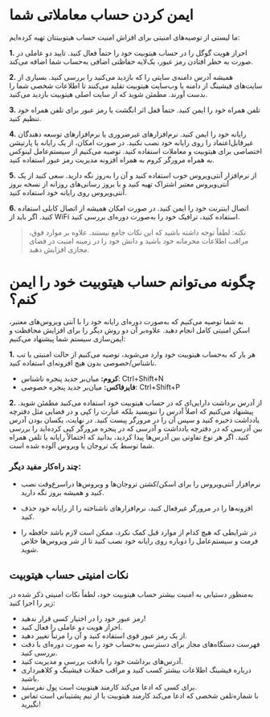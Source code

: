 # ایمن کردن حساب معاملاتی شما

ما لیستی از توصیه‌های امنیتی برای افزاش امنیت حساب هیتوبیتتان تهیه کرده‌ایم:

**1.**	احراز هویت گوگل را در حساب هیتوبیت خود را حتماً فعال کنید.
تایید دو عاملی در صورت به خطر افتادن رمز عبور، یک‌لایه حفاظتی اضافی به‌حساب شما
اضافه می‌کند.

**2.**	همیشه آدرس دامنه‌ی سایتی را که بازدید می‌کنید را بررسی کنید.
بسیاری از سایت‌های فیشینگ از دامنه یا وب‌سایت هیتوبیت تقلید می‌کنند تا اطلاعات شخصی شما را بدست آورند. مطمئن شوید که از سایت اصلی هیتوبیت بازدید می‌کنید.

**3.**	تلفن همراه خود را ایمن کنید.
حتماً قفل اثر انگشت یا رمز عبور برای تلفن همراه خود تنظیم کنید.

**4.**	رایانه خود را ایمن کنید.
نرم‌افزارهای غیرضروری یا نرم‌افزارهای توسعه دهندگان غیرقابل‌اعتماد را روی رایانه خود نصب نکنید. در صورت امکان، از یک رایانه یا پارتیشن اختصاصی برای هیتوبیت و معاملات استفاده کنید. توصیه می‌کنیم از سیستم‌عامل لینوکس به همراه مرورگر کروم به همراه افزونه مدیریت رمز عبور استفاده کنید.

**5.**	از نرم‌افزار آنتی‌ویروس خوب استفاده کنید و آن را به‌روز نگه دارید.
سعی کنید از یک آنتی‌ویروس معتبر اشتراک تهیه کنید و با بروز رسانی‌های روزانه از نسخه بروز آنتی‌ویروس روی رایانه خود استفاده کنید.

**6.**	اتصال اینترنت خود را ایمن کنید.
در صورت امکان همیشه از اتصال کابلی استفاده کنید. اگر باید از WiFi استفاده کنید، ترافیک خود را به‌صورت دوره‌ای بررسی کنید.

> نکته: لطفاً توجه داشته باشید که این نکات جامع نیستند. علاوه بر موارد فوق، مراقب اطلاعات محرمانه خود باشید و دانش خود را در زمینه امنیت در فضای مجازی افزایش دهید.

# چگونه می‌توانم حساب هیتوبیت خود را ایمن کنم؟

به شما توصیه می‌کنیم که به‌صورت دوره‌ای رایانه خود را با آنتی ویروس‌های معتبر، اسکن امنیتی کامل انجام دهید.
علاوه‌بر آن دو روش دیگر را برای افزایش محافظت و ایمن‌سازی سیستم شما پیشنهاد می‌کنیم:

**1.**	هر بار که به‌حساب هیتوبیت خود وارد می‌شوید، توصیه می‌کنیم از حالت امنیتی یا تب ناشناس/خصوصی بدون هیچ افزونه‌ای استفاده کنید.

-	**کروم:** میان‌بر جدید پنجره ناشناس: Ctrl+Shift+N
-	**فایرفاکس:** میان‌بر جدید پنجره خصوصی: Ctrl+Shift+P

**2.**	از آدرس برداشت دارایی‌ای که در حساب هیتوبیت خود استفاده می‌کنید مطمئن شوید. پیشنهاد می‌کنیم که اصلاً آدرس را ننویسید بلکه عبارت را کپی و در فضایی مثل دفترچه یادداشت ذخیره کنید و سپس آن را در مرورگر پیست کنید. در نهایت، یکسان بودن آدرس بین آدرسی که در دفترچه یادداشت و آدرسی که در پنجره مرورگر کپی کرده‌اید را بررسی کنید.
اگر هر نوع تفاوتی بین آدرس‌ها پیدا کردید، بدانید که احتمالاً رایانه یا تلفن همراه شما توسط یک تروجان یا ویروس آلوده شده است.

### چند راه‌کار مفید دیگر:

-	نرم‌افزار آنتی‌ویروس را برای اسکن/کشتن تروجان‌ها و ویروس‌ها دراسرع‌وقت نصب کنید و همیشه بروز نگه دارید.

-	افزونه‌ها را در مرورگر غیرفعال کنید، نرم‌افزارهای ناشناخته را از رایانه خود حذف کنید.

-	در شرایطی که هیچ کدام از موارد قبل کمک نکرد، ممکن است لازم باشد حافظه را فرمت و سیستم‌عامل را دوباره روی رایانه خود نصب کنید تا از شر ویروس‌ها خلاص شوید.



## نکات امنیتی حساب هیتوبیت

به‌منظور دستیابی به امنیت بیشتر حساب هیتوبیت خود، لطفاً نکات امنیتی ذکر شده در زیر را اجرا کنید:

-	رمز عبور خود را در اختیار کسی قرار ندهید!
-	احراز هویت دو عاملی را فعال کنید.
-	از یک رمز عبور قوی استفاده کنید و آن را مرتباً تغییر دهید.
-	فهرست دستگاه‌های مجاز برای دسترسی به‌حساب خود را به صورت دوره‌ای با دقت بررسی کنید.
-	آدرس‌های برداشت خود را بادقت بررسی و مدیریت کنید.
-	درباره فیشینگ اطلاعات بیشتر کسب کنید و مراقب حملات فیشینگ و کلاهبرداری باشید.
-	برای کسی که ادعا می‌کند کارمند هیتوبیت است پول نفرستید.
-	با شماره‌تلفن شخصی که ادعا می‌کند کارمند هیتوبیت یا از تیم پشتیبانی است تماس نگیرید!